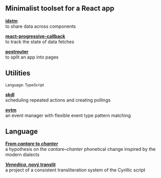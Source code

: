 ## Minimalist toolset for a React app

**[idstm](https://github.com/axtk/idstm)**<br>
to share data across components

**[react-progressive-callback](https://github.com/axtk/react-progressive-callback)**<br>
to track the state of data fetches

**[postrouter](https://github.com/axtk/postrouter)**<br>
to split an app into pages

## Utilities

<sup>Language: TypeScript</sup>

**[skdl](https://github.com/axtk/skdl)**<br>
scheduling repeated actions and creating pollings

**[evtm](https://github.com/axtk/evtm)**<br>
an event manager with flexible event type pattern matching

## Language

**[From *cantare* to *chanter*](https://github.com/axtk/w/blob/main/palatalization.md)**<br>
a hypothesis on the *cantare*&ndash;*chanter* phonetical change inspired by the modern dialects

**[*Venedica*, nový translit](https://github.com/axtk/w/blob/main/translit.md)**<br>
a project of a consistent transliteration system of the Cyrillic script
